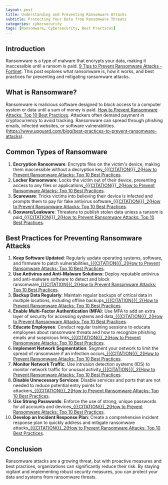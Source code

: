 ```yaml
---
layout: post
title: Understanding and Preventing Ransomware Attacks
subtitle: Protecting Your Data from Ransomware Threats
categories: cybersecurity
tags: [Ransomware, Cybersecurity, Best Practices]
---
```


## Introduction
Ransomware is a type of malware that encrypts your data, making it inaccessible until a ransom is paid. [9 Tips to Prevent Ransomware Attacks - Fortinet](https://www.fortinet.com/resources/cyberglossary/how-to-prevent-ransomware). This post explores what ransomware is, how it works, and best practices for preventing and mitigating ransomware attacks.

## What is Ransomware?
Ransomware is malicious software designed to block access to a computer system or data until a sum of money is paid. [How to Prevent Ransomware Attacks: Top 10 Best Practices](https://www.upguard.com/blog/best-practices-to-prevent-ransomware-attacks). Attackers often demand payment in cryptocurrency to avoid tracking. Ransomware can spread through phishing emails, infected websites, or software vulnerabilities.
(https://www.upguard.com/blog/best-practices-to-prevent-ransomware-attacks).

## Common Types of Ransomware
1. **Encryption Ransomware**: Encrypts files on the victim's device, making them inaccessible without a decryption key[_{{{CITATION{{{_2{How to Prevent Ransomware Attacks: Top 10 Best Practices](https://www.upguard.com/blog/best-practices-to-prevent-ransomware-attacks).
2. **Locker Ransomware**: Locks the victim out of their device, preventing access to any files or applications[_{{{CITATION{{{_2{How to Prevent Ransomware Attacks: Top 10 Best Practices](https://www.upguard.com/blog/best-practices-to-prevent-ransomware-attacks).
3. **Scareware**: Tricks victims into believing their device is infected and prompts them to pay for fake antivirus software[_{{{CITATION{{{_2{How to Prevent Ransomware Attacks: Top 10 Best Practices](https://www.upguard.com/blog/best-practices-to-prevent-ransomware-attacks).
4. **Doxware/Leakware**: Threatens to publish stolen data unless a ransom is paid[_{{{CITATION{{{_2{How to Prevent Ransomware Attacks: Top 10 Best Practices](https://www.upguard.com/blog/best-practices-to-prevent-ransomware-attacks).

## Best Practices for Preventing Ransomware Attacks
1. **Keep Software Updated**: Regularly update operating systems, software, and firmware to patch vulnerabilities[_{{{CITATION{{{_2{How to Prevent Ransomware Attacks: Top 10 Best Practices](https://www.upguard.com/blog/best-practices-to-prevent-ransomware-attacks).
2. **Use Antivirus and Anti-Malware Solutions**: Deploy reputable antivirus and anti-malware software to detect and block ransomware[_{{{CITATION{{{_2{How to Prevent Ransomware Attacks: Top 10 Best Practices](https://www.upguard.com/blog/best-practices-to-prevent-ransomware-attacks).
3. **Backup Data Regularly**: Maintain regular backups of critical data in multiple locations, including offline backups[_{{{CITATION{{{_2{How to Prevent Ransomware Attacks: Top 10 Best Practices](https://www.upguard.com/blog/best-practices-to-prevent-ransomware-attacks).
4. **Enable Multi-Factor Authentication (MFA)**: Use MFA to add an extra layer of security for accessing systems and data[_{{{CITATION{{{_2{How to Prevent Ransomware Attacks: Top 10 Best Practices](https://www.upguard.com/blog/best-practices-to-prevent-ransomware-attacks).
5. **Educate Employees**: Conduct regular training sessions to educate employees about ransomware threats and how to recognize phishing emails and suspicious links[_{{{CITATION{{{_2{How to Prevent Ransomware Attacks: Top 10 Best Practices](https://www.upguard.com/blog/best-practices-to-prevent-ransomware-attacks).
6. **Implement Network Segmentation**: Segment your network to limit the spread of ransomware if an infection occurs[_{{{CITATION{{{_2{How to Prevent Ransomware Attacks: Top 10 Best Practices](https://www.upguard.com/blog/best-practices-to-prevent-ransomware-attacks).
7. **Monitor Network Traffic**: Use intrusion detection systems (IDS) to monitor network traffic for unusual activity[_{{{CITATION{{{_2{How to Prevent Ransomware Attacks: Top 10 Best Practices](https://www.upguard.com/blog/best-practices-to-prevent-ransomware-attacks).
8. **Disable Unnecessary Services**: Disable services and ports that are not needed to reduce potential entry points for attackers[_{{{CITATION{{{_2{How to Prevent Ransomware Attacks: Top 10 Best Practices](https://www.upguard.com/blog/best-practices-to-prevent-ransomware-attacks).
9. **Use Strong Passwords**: Enforce the use of strong, unique passwords for all accounts and devices[_{{{CITATION{{{_2{How to Prevent Ransomware Attacks: Top 10 Best Practices](https://www.upguard.com/blog/best-practices-to-prevent-ransomware-attacks).
10. **Develop an Incident Response Plan**: Create a comprehensive incident response plan to quickly address and mitigate ransomware attacks[_{{{CITATION{{{_2{How to Prevent Ransomware Attacks: Top 10 Best Practices](https://www.upguard.com/blog/best-practices-to-prevent-ransomware-attacks).

## Conclusion
Ransomware attacks are a growing threat, but with proactive measures and best practices, organizations can significantly reduce their risk. By staying vigilant and implementing robust security measures, you can protect your data and systems from ransomware threats.

